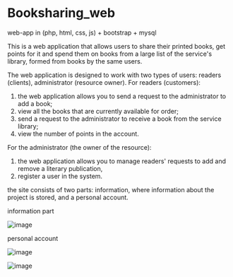 # Booksharing_web
web-app in (php, html, css, js) + bootstrap + mysql

This is a web application that allows users to share their printed books, 
get points for it and spend them on books from a large list of the service's library, 
formed from books by the same users.

The web application is designed to work with two types of users: readers (clients), administrator (resource owner).
For readers (customers): 
1) the web application allows you to send a request to the administrator to add a book; 
2) view all the books that are currently available for order; 
3) send a request to the administrator to receive a book from the service library; 
4) view the number of points in the account. 

For the administrator (the owner of the resource): 
1) the web application allows you to manage readers' requests to add and remove a literary publication, 
2) register a user in the system. 

the site consists of two parts: information, where information about the project is stored, and a personal account.

information part

![image](https://user-images.githubusercontent.com/71382135/174150814-6a808e4e-ffba-4e37-92f3-cf992a780cd4.png)

personal account

![image](https://user-images.githubusercontent.com/71382135/174151135-46b7705b-072b-4f66-a747-1817c3468b4d.png)

![image](https://user-images.githubusercontent.com/71382135/174151165-126b2a51-949c-4951-bd6d-9cae08908ac5.png)
